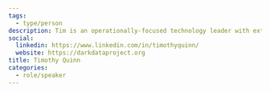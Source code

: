 ```yaml
---
tags:
  - type/person
description: Tim is an operationally-focused technology leader with extensive hands-on experience building software companies, including four successful acquisitions. Strengths include technical product development, real world data architecture, operational security and sustainable governance. Advisor and speaker at technology conferences around the world.
social:
  linkedin: https://www.linkedin.com/in/timothyquinn/
  website: https://darkdataproject.org
title: Timothy Quinn
categories:
  - role/speaker
---
```



